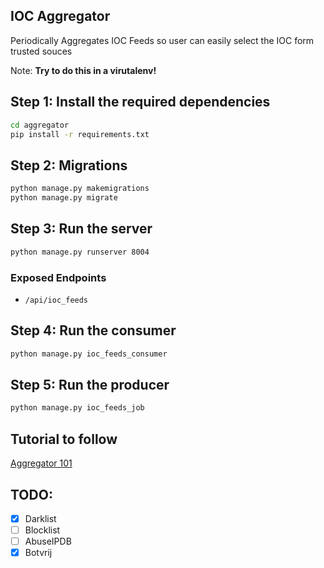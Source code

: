 ## IOC Aggregator

Periodically Aggregates IOC Feeds so user can easily select the IOC form trusted souces

Note: **Try to do this in a virutalenv!**

## Step 1: Install the required dependencies
```bash
cd aggregator
pip install -r requirements.txt 

```


## Step 2: Migrations
```bash
python manage.py makemigrations
python manage.py migrate
```

## Step 3: Run the server
```bash
python manage.py runserver 8004
```

### Exposed Endpoints
- `/api/ioc_feeds`

## Step 4: Run the consumer
```bash
python manage.py ioc_feeds_consumer
```

## Step 5: Run the producer
```bash
python manage.py ioc_feeds_job
```


## Tutorial to follow
[Aggregator 101](https://realpython.com/build-a-content-aggregator-python/)


## TODO:
- [x] Darklist
- [ ] Blocklist
- [ ] AbuseIPDB
- [x] Botvrij
